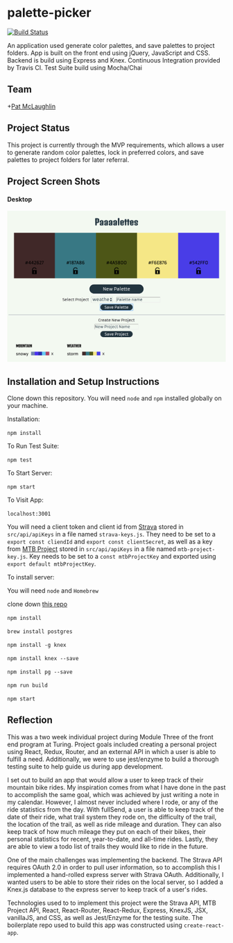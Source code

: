 # palette-picker

[![Build Status](https://travis-ci.org/patrickmc21/palette-picker.svg?branch=master)](https://travis-ci.org/patrickmc21/palette-picker)

An application used generate color palettes, and save palettes to project folders. App is built on the front end using jQuery, JavaScript and CSS. Backend is build using Express and Knex. Continuous Integration provided by Travis CI. Test Suite build using Mocha/Chai

## Team

+[Pat McLaughlin](https://github.com/patrickmc21)

## Project Status

This project is currently through the MVP requirements, which allows a user to generate random color palettes, lock in preferred colors, and save palettes to project folders for later referral. 

## Project Screen Shots

#### Desktop

![Main](readme-images/main.png)

## Installation and Setup Instructions

Clone down this repository. You will need `node` and `npm` installed globally on your machine.  

Installation:

`npm install`  

To Run Test Suite:  

`npm test`  

To Start Server:

`npm start`  

To Visit App:

`localhost:3001`

You will need a client token and client id from [Strava](http://developers.strava.com/) stored in `src/api/apiKeys` in a file named `strava-keys.js`. They need to be set to a `export const cliendId` and `export const clientSecret`, as well as a key from [MTB Project](https://www.mtbproject.com/data) stored in `src/api/apiKeys` in a file named `mtb-project-key.js`. Key needs to be set to a `const mtbProjectKey` and exported using `export default mtbProjectKey`.
 
To install server:

You will need `node` and `Homebrew`

clone down [this repo](https://github.com/patrickmc21/fullSend-server)

`npm install`

`brew install postgres`

`npm install -g knex`

`npm install knex --save`

`npm install pg --save`

`npm run build`

`npm start`

## Reflection

This was a two week individual project during Module Three of the front end program at Turing. Project goals included creating a personal project using React, Redux, Router, and an external API in which a user is able to fulfill a need. Additionally, we were to use jest/enzyme to build a thorough testing suite to help guide us during app development. 

I set out to build an app that would allow a user to keep track of their mountain bike rides. My inspiration comes from what I have done in the past to accomplish the same goal, which was achieved by just writing a note in my calendar. However, I almost never included where I rode, or any of the ride statistics from the day. With fullSend, a user is able to keep track of the date of their ride, what trail system they rode on, the difficulty of the trail, the location of the trail, as well as ride mileage and duration. They can also keep track of how much mileage they put on each of their bikes, their personal statistics for recent, year-to-date, and all-time rides. Lastly, they are able to view a todo list of trails they would like to ride in the future.

One of the main challenges was implementing the backend. The Strava API requires OAuth 2.0 in order to pull user information, so to accomplish this I implemented a hand-rolled express server with Strava OAuth. Additionally, I wanted users to be able to store their rides on the local server, so I added a Knex.js database to the express server to keep track of a user's rides.

Technologies used to to implement this project were the Strava API, MTB Project API, React, React-Router, React-Redux, Express, KnexJS,  JSX, vanillaJS, and CSS, as well as Jest/Enzyme for the testing suite. The boilerplate repo used to build this app was constructed using `create-react-app`.

